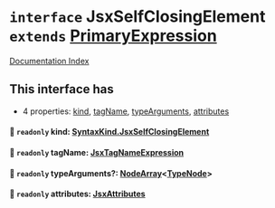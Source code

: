 # `interface` JsxSelfClosingElement `extends` [PrimaryExpression](../interface.PrimaryExpression/README.md)

[Documentation Index](../README.md)

## This interface has

- 4 properties:
[kind](#-readonly-kind-syntaxkindjsxselfclosingelement),
[tagName](#-readonly-tagname-jsxtagnameexpression),
[typeArguments](#-readonly-typearguments-nodearraytypenode),
[attributes](#-readonly-attributes-jsxattributes)


#### 📄 `readonly` kind: [SyntaxKind.JsxSelfClosingElement](../enum.SyntaxKind/README.md#jsxselfclosingelement--285)



#### 📄 `readonly` tagName: [JsxTagNameExpression](../type.JsxTagNameExpression/README.md)



#### 📄 `readonly` typeArguments?: [NodeArray](../interface.NodeArray/README.md)\<[TypeNode](../interface.TypeNode/README.md)>



#### 📄 `readonly` attributes: [JsxAttributes](../interface.JsxAttributes/README.md)



